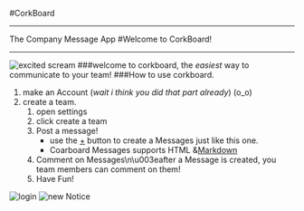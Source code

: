 #CorkBoard
___
The Company Message App
#Welcome to CorkBoard!

___
![excited scream](https://media3.giphy.com/media/7eAvzJ0SBBzHy/source.gif)
###welcome to corkboard, the _easiest_ way to communicate to your team!
###How to use corkboard.
1. make an Account (_wait i think you did that part already_) (o_o)
2. create a team.
    1. open settings
    2. click create a team
    3. Post a message!
        - use the [+](\'/newNotice\') button to create a Messages just like this one.
        - Coarboard Messages supports HTML &[Markdown](https://www.markdowntutorial.com/)
    4. Comment on Messages\n\u003eafter a Message is created, you team members can comment on them!
    5. Have Fun!
    
    
![login]('./screenshots/corkboard_login.PNG')
![new Notice]('./screenshots/newNotice.PNG')


